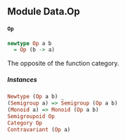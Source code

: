 ## Module Data.Op

#### `Op`

``` purescript
newtype Op a b
  = Op (b -> a)
```

The opposite of the function category.

##### Instances
``` purescript
Newtype (Op a b) _
(Semigroup a) => Semigroup (Op a b)
(Monoid a) => Monoid (Op a b)
Semigroupoid Op
Category Op
Contravariant (Op a)
```


